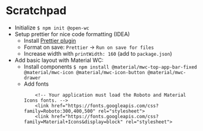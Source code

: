 # Scratchpad

- Initialize `$ npm init @open-wc`
- Setup prettier for nice code formatting (IDEA)
    - Install [Prettier plugin](https://plugins.jetbrains.com/plugin/10456-prettier/)
    - Format on save: `Prettier` → `Run on save for files`
    - Increase width with `printWidth: 160` (add to `package.json`)
- Add basic layout with Material WC:
    - Install components `$ npm install @material/mwc-top-app-bar-fixed @material/mwc-icon @material/mwc-icon-button @material/mwc-drawer`
    - Add fonts
      ```
          <!-- Your application must load the Roboto and Material Icons fonts. -->
          <link href="https://fonts.googleapis.com/css?family=Roboto:300,400,500" rel="stylesheet">
          <link href="https://fonts.googleapis.com/css?family=Material+Icons&display=block" rel="stylesheet">
      ```
